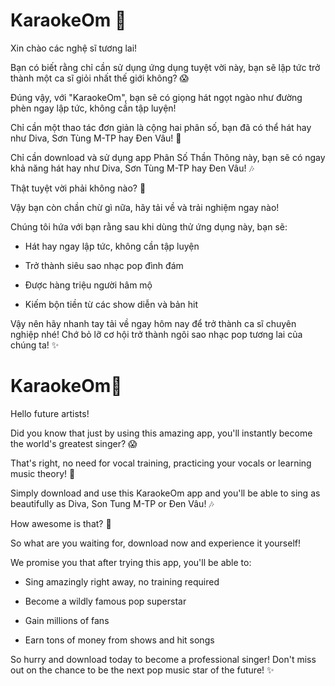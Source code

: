 # KaraokeOm 🎉

Xin chào các nghệ sĩ tương lai! 

Bạn có biết rằng chỉ cần sử dụng ứng dụng tuyệt vời này, bạn sẽ lập tức trở thành một ca sĩ giỏi nhất thế giới không? 😱

Đúng vậy, với "KaraokeOm", bạn sẽ có giọng hát ngọt ngào như đường phèn ngay lập tức, không cần tập luyện!

Chỉ cần một thao tác đơn giản là cộng hai phân số, bạn đã có thể hát hay như Diva, Sơn Tùng M-TP hay Đen Vâu! 🎵

Chỉ cần download và sử dụng app Phân Số Thần Thông này, bạn sẽ có ngay khả năng hát hay như Diva, Sơn Tùng M-TP hay Đen Vâu! 🎶

Thật tuyệt vời phải không nào? 🤩

Vậy bạn còn chần chừ gì nữa, hãy tải về và trải nghiệm ngay nào!

Chúng tôi hứa với bạn rằng sau khi dùng thử ứng dụng này, bạn sẽ:

- Hát hay ngay lập tức, không cần tập luyện 

- Trở thành siêu sao nhạc pop đình đám

- Được hàng triệu người hâm mộ 

- Kiếm bộn tiền từ các show diễn và bản hit 

Vậy nên hãy nhanh tay tải về ngay hôm nay để trở thành ca sĩ chuyên nghiệp nhé! Chớ bỏ lỡ cơ hội trở thành ngôi sao nhạc pop tương lai của chúng ta! ✨

# KaraokeOm🎉 

Hello future artists!

Did you know that just by using this amazing app, you'll instantly become the world's greatest singer? 😱

That's right, no need for vocal training, practicing your vocals or learning music theory! 🎤

Simply download and use this KaraokeOm app and you'll be able to sing as beautifully as Diva, Son Tung M-TP or Đen Vâu! 🎶

How awesome is that? 🤩 

So what are you waiting for, download now and experience it yourself! 

We promise you that after trying this app, you'll be able to:

- Sing amazingly right away, no training required

- Become a wildly famous pop superstar 

- Gain millions of fans

- Earn tons of money from shows and hit songs

So hurry and download today to become a professional singer! Don't miss out on the chance to be the next pop music star of the future! ✨

